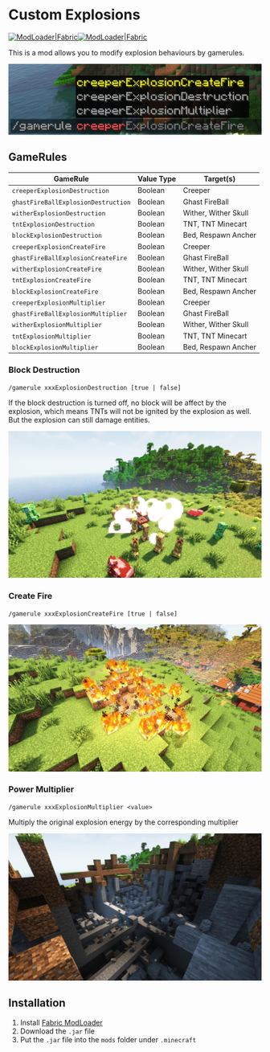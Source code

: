 # Custom Explosions

[![ModLoader|Fabric](https://img.shields.io/badge/ModLoader-Fabric-brightgreen)](https://fabricmc.net/)[![ModLoader|Fabric](https://img.shields.io/badge/Minecraft-1.19.3-blue)](https://fabricmc.net/)

This is a mod allows you to modify explosion behaviours by gamerules. 

![](assets/commands.jpg)

## GameRules

| GameRule                            | Value Type | Target(s)            |
| ----------------------------------- | ---------- | -------------------- |
| `creeperExplosionDestruction`       | Boolean    | Creeper              |
| `ghastFireBallExplosionDestruction` | Boolean    | Ghast FireBall       |
| `witherExplosionDestruction`        | Boolean    | Wither, Wither Skull |
| `tntExplosionDestruction`           | Boolean    | TNT, TNT Minecart    |
| `blockExplosionDestruction`         | Boolean    | Bed, Respawn Ancher  |
| `creeperExplosionCreateFire`        | Boolean    | Creeper              |
| `ghastFireBallExplosionCreateFire`  | Boolean    | Ghast FireBall       |
| `witherExplosionCreateFire`         | Boolean    | Wither, Wither Skull |
| `tntExplosionCreateFire`            | Boolean    | TNT, TNT Minecart    |
| `blockExplosionCreateFire`          | Boolean    | Bed, Respawn Ancher  |
| `creeperExplosionMultiplier`        | Boolean    | Creeper              |
| `ghastFireBallExplosionMultiplier`  | Boolean    | Ghast FireBall       |
| `witherExplosionMultiplier`         | Boolean    | Wither, Wither Skull |
| `tntExplosionMultiplier`            | Boolean    | TNT, TNT Minecart    |
| `blockExplosionMultiplier`          | Boolean    | Bed, Respawn Ancher  |

### Block Destruction

```mclang
/gamerule xxxExplosionDestruction [true | false]
```

If the block destruction is turned off, no block will be affect by the explosion, which means TNTs will not be ignited by the explosion as well. But the explosion can still damage entities.

![](assets/no-destruction.jpg)

### Create Fire

```mclang
/gamerule xxxExplosionCreateFire [true | false]
```

![](assets/create-fire.jpg)

### Power Multiplier

```mclang
/gamerule xxxExplosionMultiplier <value>
```
Multiply the original explosion energy by the corresponding multiplier

![](assets/power-multiplier.jpg)

## Installation

1. Install [Fabric ModLoader](https://fabricmc.net)
2. Download the `.jar` file
3. Put the `.jar` file into the `mods` folder under `.minecraft`
